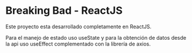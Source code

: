 # Breaking Bad - ReactJS

Este proyecto esta desarrollado completamente en ReactJS.

Para el manejo de estado uso useState y para la obtención de datos desde la api uso useEffect complementado con la librería de axios.